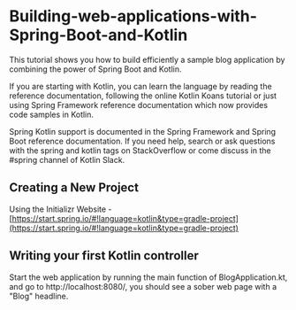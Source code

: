 # Building-web-applications-with-Spring-Boot-and-Kotlin

This tutorial shows you how to build efficiently a sample blog application by combining the power of Spring Boot and Kotlin.

If you are starting with Kotlin, you can learn the language by reading the reference documentation, following the online Kotlin Koans tutorial or just using Spring Framework reference documentation which now provides code samples in Kotlin.

Spring Kotlin support is documented in the Spring Framework and Spring Boot reference documentation. If you need help, search or ask questions with the spring and kotlin tags on StackOverflow or come discuss in the #spring channel of Kotlin Slack.

## Creating a New Project

Using the Initializr Website - [https://start.spring.io/#!language=kotlin&type=gradle-project](https://start.spring.io/#!language=kotlin&type=gradle-project)

## Writing your first Kotlin controller

Start the web application by running the main function of BlogApplication.kt, and go to http://localhost:8080/, you should see a sober web page with a "Blog" headline.
